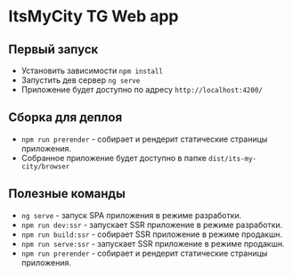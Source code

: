 # ItsMyCity TG Web app

## Первый запуск
- Установить зависимости `npm install`
- Запустить дев сервер `ng serve`
- Приложение будет доступно по адресу `http://localhost:4200/`

## Сборка для деплоя
- `npm run prerender` - собирает и рендерит статические страницы приложения.
- Собранное приложение будет доступно в папке `dist/its-my-city/browser`

## Полезные команды
- `ng serve` - запуск SPA приложения в режиме разработки.
- `npm run dev:ssr` - запускает SSR приложение в режиме разработки.
- `npm run build:ssr` - собирает SSR приложение в режиме продакшн.
- `npm run serve:ssr` - запускает SSR приложение в режиме продакшн.
- `npm run prerender` - собирает и рендерит статические страницы приложения.
